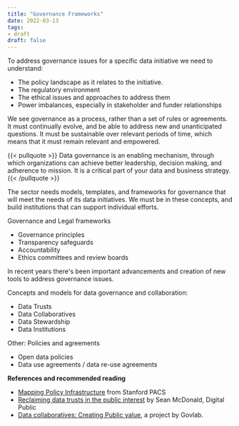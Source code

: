 ```yaml
---
title: "Governance Frameworks"
date: 2022-03-13
tags:
- draft
draft: false
---
```


To address governance issues for a specific data initiative we need to understand: 
* The policy landscape as it relates to the initiative.
* The regulatory environment
* The ethical issues and approaches to address them
* Power imbalances, especially in stakeholder and funder relationships

We see governance as a process, rather than a set of rules or agreements. It must continually evolve, and be able to address new and unanticipated questions. It must be sustainable over relevant periods of time, which means that it must remain relevant and empowered. 

{{< pullquote >}}
Data governance is an enabling mechanism, through which organizations can achieve better leadership, decision making, and adherence to mission. It is a critical part of your data and business strategy.
{{< /pullquote >}}

The sector needs models, templates, and frameworks for governance that will meet the needs of its data initiatives. We must be in these concepts, and build institutions that can support individual efforts. 

Governance and Legal frameworks
* Governance principles
* Transparency safeguards
* Accountability
* Ethics committees and review boards

In recent years there's been important advancements and creation of new tools to address governance issues. 

Concepts and models for data governance and collaboration:
* Data Trusts
* Data Collaboratives
* Data Stewardship
* Data Institutions

Other: Policies and agreements
* Open data policies
* Data use agreements / data re-use agreements


**References and recommended reading**
* [Mapping Policy Infrastructure](https://pacscenter.stanford.edu/research/digital-civil-society-lab/mapping-policy-infrastructure/) from Stanford PACS
* [Reclaiming data trusts in the public interest](https://www.cigionline.org/articles/reclaiming-data-trusts/) by Sean McDonald, Digital Public
* [Data collaboratives: Creating Public value](https://thegovlab.org/project/project-datacollaboratives-org), a project by Govlab. 
